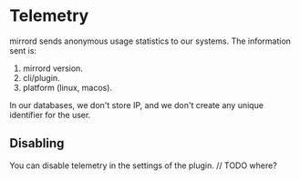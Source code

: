 # Telemetry

mirrord sends anonymous usage statistics to our systems. The information sent is:
1. mirrord version.
2. cli/plugin.
3. platform (linux, macos).

In our databases, we don't store IP, and we don't create any unique identifier for the user.

## Disabling

You can disable telemetry in the settings of the plugin. // TODO where?
